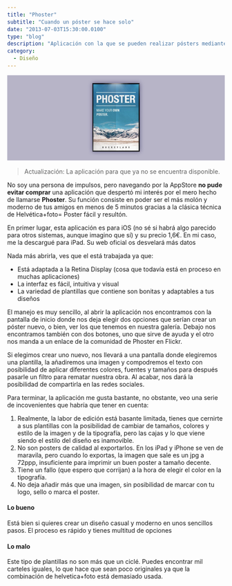 ```yaml
---
title: "Phoster"
subtitle: "Cuando un póster se hace solo"
date: "2013-07-03T15:30:00.0100"
type: "blog"
description: "Aplicación con la que se pueden realizar pósters mediante una serie de pasos"
category:
  - Diseño
---
```


![Imagen de promoción](/../../content/images/posts/phoster-1.jpg)

> Actualización: La aplicación para que ya no se encuentra disponible.

No soy una persona de impulsos, pero navegando por la AppStore **no pude evitar comprar** una aplicación que despertó mi interés por el mero hecho de llamarse **Phoster**. Su función consiste en poder ser el más molón y moderno de tus amigos en menos de 5 minutos gracias a la clásica técnica de Helvética+foto= Poster fácil y resultón.

En primer lugar, esta aplicación es para iOS (no sé si habrá algo parecido para otros sistemas, aunque imagino que sí) y su precio 1,6€. En mi caso, me la descargué para iPad. Su web oficial os desvelará más datos

Nada más abrirla, ves que el está trabajada ya que:

- Está adaptada a la Retina Display (cosa que todavía está en proceso en muchas aplicaciones)
- La interfaz es fácil, intuitiva y visual
- La variedad de plantillas que contiene son bonitas y adaptables a tus diseños

El manejo es muy sencillo, al abrir la aplicación nos encontramos con la pantalla de inicio donde nos deja elegir dos opciones que serían crear un póster nuevo, o bien, ver los que tenemos en nuestra galería. Debajo nos encontramos también con dos botones, uno que sirve de ayuda y el otro nos manda a un enlace de la comunidad de Phoster en Flickr.

Si elegimos crear uno nuevo, nos llevará a una pantalla donde elegiremos una plantilla, la añadiremos una imagen y compodremos el texto con posibilidad de aplicar diferentes colores, fuentes y tamaños para después pasarle un filtro para rematar nuestra obra. Al acabar, nos dará la posibilidad de compartirla en las redes sociales.

Para terminar, la aplicación me gusta bastante, no obstante, veo una serie de incovenientes que habría que tener en cuenta:

1. Realmente, la labor de edición está basante limitada, tienes que cernirte a sus plantillas con la posibilidad de cambiar de tamaños, colores y estilo de la imagen y de la tipografía, pero las cajas y lo que viene siendo el estilo del diseño es inamovible.
2. No son posters de calidad al exportarlos. En los iPad y iPhone se ven de maravila, pero cuando lo exportas, la imagen que sale es un jpg a 72ppp, insuficiente para imprimir un buen poster a tamaño decente.
3. Tiene un fallo (que espero que corrijan) a la hora de elegir el color en la tipografía.
4. No deja añadir más que una imagen, sin posibilidad de marcar con tu logo, sello o marca el poster.

#### Lo bueno

Está bien si quieres crear un diseño casual y moderno en unos sencillos pasos. El proceso es rápido y tienes multitud de opciones

#### Lo malo

Este tipo de plantillas no son más que un ciclé. Puedes encontrar mil carteles iguales, lo que hace que sean poco originales ya que la combinación de helvetica+foto está demasiado usada.
